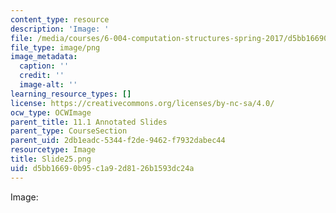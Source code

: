 ```yaml
---
content_type: resource
description: 'Image: '
file: /media/courses/6-004-computation-structures-spring-2017/d5bb16690b95c1a92d8126b1593dc24a_Slide25.png
file_type: image/png
image_metadata:
  caption: ''
  credit: ''
  image-alt: ''
learning_resource_types: []
license: https://creativecommons.org/licenses/by-nc-sa/4.0/
ocw_type: OCWImage
parent_title: 11.1 Annotated Slides
parent_type: CourseSection
parent_uid: 2db1eadc-5344-f2de-9462-f7932dabec44
resourcetype: Image
title: Slide25.png
uid: d5bb1669-0b95-c1a9-2d81-26b1593dc24a
---
```

Image: 